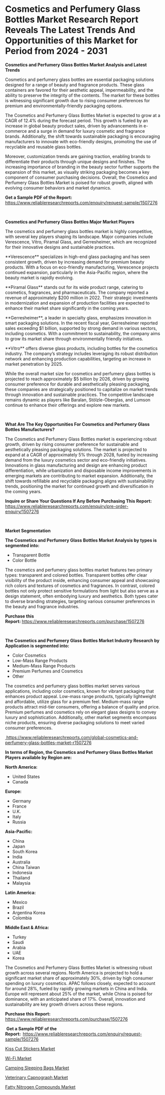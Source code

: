 <p><h1>Cosmetics and Perfumery Glass Bottles Market Research Report Reveals The Latest Trends And Opportunities of this Market for Period from 2024 - 2031</h1></p><p><strong>Cosmetics and Perfumery Glass Bottles Market Analysis and Latest Trends</strong></p>
<p><p>Cosmetics and perfumery glass bottles are essential packaging solutions designed for a range of beauty and fragrance products. These glass containers are favored for their aesthetic appeal, impermeability, and the ability to preserve the integrity of the contents. The market for these bottles is witnessing significant growth due to rising consumer preferences for premium and environmentally-friendly packaging options.</p><p>The Cosmetics and Perfumery Glass Bottles Market is expected to grow at a CAGR of 12.4% during the forecast period. This growth is fueled by an increase in global beauty product sales, driven by advancements in e-commerce and a surge in demand for luxury cosmetic and fragrance brands. Additionally, the shift towards sustainable packaging is encouraging manufacturers to innovate with eco-friendly designs, promoting the use of recyclable and reusable glass bottles.</p><p>Moreover, customization trends are gaining traction, enabling brands to differentiate their products through unique designs and finishes. The increasing importance of branding in the beauty sector further supports the expansion of this market, as visually striking packaging becomes a key component of consumer purchasing decisions. Overall, the Cosmetics and Perfumery Glass Bottles Market is poised for robust growth, aligned with evolving consumer behaviors and market dynamics.</p></p>
<p><strong>Get a Sample PDF of the Report:&nbsp;</strong> <a href="https://www.reliableresearchreports.com/enquiry/request-sample/1507276">https://www.reliableresearchreports.com/enquiry/request-sample/1507276</a></p>
<p>&nbsp;</p>
<p><strong>Cosmetics and Perfumery Glass Bottles Major Market Players</strong></p>
<p><p>The cosmetics and perfumery glass bottles market is highly competitive, with several key players shaping its landscape. Major companies include Verescence, Vitro, Piramal Glass, and Gerresheimer, which are recognized for their innovative designs and sustainable practices.</p><p>**Verescence** specializes in high-end glass packaging and has seen consistent growth, driven by increasing demand for premium beauty products. With a focus on eco-friendly manufacturing, Verescence projects continued expansion, particularly in the Asia-Pacific region, where the beauty market is rapidly evolving.</p><p>**Piramal Glass** stands out for its wide product range, catering to cosmetics, fragrances, and pharmaceuticals. The company reported a revenue of approximately $200 million in 2022. Their strategic investments in modernization and expansion of production facilities are expected to enhance their market share significantly in the coming years.</p><p>**Gerresheimer**, a leader in specialty glass, emphasizes innovation in smart packaging solutions. In the recent fiscal year, Gerresheimer reported sales exceeding $1 billion, supported by strong demand in various sectors, including cosmetics. With a commitment to sustainability, the company aims to grow its market share through environmentally friendly initiatives.</p><p>**Vitro** offers diverse glass products, including bottles for the cosmetics industry. The company’s strategy includes leveraging its robust distribution network and enhancing production capabilities, targeting an increase in market penetration by 2025.</p><p>While the overall market size for cosmetics and perfumery glass bottles is projected to reach approximately $5 billion by 2026, driven by growing consumer preference for durable and aesthetically pleasing packaging, these companies are strategically positioned to capitalize on market trends through innovation and sustainable practices. The competitive landscape remains dynamic as players like Baralan, Stölzle-Oberglas, and Lumson continue to enhance their offerings and explore new markets.</p></p>
<p>&nbsp;</p>
<p><strong>What Are The Key Opportunities For Cosmetics and Perfumery Glass Bottles Manufacturers?</strong></p>
<p><p>The Cosmetics and Perfumery Glass Bottles market is experiencing robust growth, driven by rising consumer preference for sustainable and aesthetically pleasing packaging solutions. The market is projected to expand at a CAGR of approximately 5% through 2028, fueled by increasing demand from the luxury cosmetics sector and eco-friendly initiatives. Innovations in glass manufacturing and design are enhancing product differentiation, while urbanization and disposable income improvements in emerging markets are contributing to market expansion. Additionally, the shift towards refillable and recyclable packaging aligns with sustainability trends, positioning the market for continued growth and diversification in the coming years.</p></p>
<p><strong>Inquire or Share Your Questions If Any Before Purchasing This Report:</strong> <a href="https://www.reliableresearchreports.com/enquiry/pre-order-enquiry/1507276">https://www.reliableresearchreports.com/enquiry/pre-order-enquiry/1507276</a></p>
<p>&nbsp;</p>
<p><strong>Market Segmentation</strong></p>
<p><strong>The Cosmetics and Perfumery Glass Bottles Market Analysis by types is segmented into:</strong></p>
<p><ul><li>Transparent Bottle</li><li>Color Bottle</li></ul></p>
<p><p>The cosmetics and perfumery glass bottles market features two primary types: transparent and colored bottles. Transparent bottles offer clear visibility of the product inside, enhancing consumer appeal and showcasing rich colors and textures of cosmetics and fragrances. In contrast, colored bottles not only protect sensitive formulations from light but also serve as a design statement, often embodying luxury and aesthetics. Both types cater to diverse branding strategies, targeting various consumer preferences in the beauty and fragrance industries.</p></p>
<p><strong>Purchase this Report:&nbsp;</strong><a href="https://www.reliableresearchreports.com/purchase/1507276">https://www.reliableresearchreports.com/purchase/1507276</a></p>
<p>&nbsp;</p>
<p><strong>The Cosmetics and Perfumery Glass Bottles Market Industry Research by Application is segmented into:</strong></p>
<p><ul><li>Color Cosmetics</li><li>Low-Mass Range Products</li><li>Medium-Mass Range Products</li><li>Premium Perfumes and Cosmetics</li><li>Other</li></ul></p>
<p><p>The cosmetics and perfumery glass bottles market serves various applications, including color cosmetics, known for vibrant packaging that enhances product appeal. Low-mass range products, typically lightweight and affordable, utilize glass for a premium feel. Medium-mass range products attract mid-tier consumers, offering a balance of quality and price. Premium perfumes and cosmetics rely on elegant glass designs to convey luxury and sophistication. Additionally, other market segments encompass niche products, ensuring diverse packaging solutions to meet varied consumer preferences.</p></p>
<p><a href="https://www.reliableresearchreports.com/global-cosmetics-and-perfumery-glass-bottles-market-r1507276">&nbsp;https://www.reliableresearchreports.com/global-cosmetics-and-perfumery-glass-bottles-market-r1507276</a></p>
<p><strong>In terms of Region, the Cosmetics and Perfumery Glass Bottles Market Players available by Region are:</strong></p>
<p>
    <p> <strong> North America: </strong>
        <ul>
            <li>United States</li>
            <li>Canada</li>
        </ul>
        </p> 
    <p> <strong> Europe: </strong>
        <ul>
            <li>Germany</li>
            <li>France</li>
            <li>U.K.</li>
            <li>Italy</li>
            <li>Russia</li>
        </ul>
        </p> 
    <p> <strong> Asia-Pacific: </strong>
        <ul>
            <li>China</li>
            <li>Japan</li>
            <li>South Korea</li>
            <li>India</li>
            <li>Australia</li>
            <li>China Taiwan</li>
            <li>Indonesia</li>
            <li>Thailand</li>
            <li>Malaysia</li>
        </ul>
        </p> 
    <p> <strong> Latin America: </strong>
        <ul>
            <li>Mexico</li>
            <li>Brazil</li>
            <li>Argentina Korea</li>
            <li>Colombia</li>
        </ul>
        </p> 
    <p> <strong> Middle East & Africa: </strong>
        <ul>
            <li>Turkey</li>
            <li>Saudi</li>
            <li>Arabia</li>
            <li>UAE</li>
            <li>Korea</li>
        </ul>
    </p>
    </p>
<p><p>The Cosmetics and Perfumery Glass Bottles Market is witnessing robust growth across several regions. North America is projected to hold a significant market share of approximately 30%, driven by high consumer spending on luxury cosmetics. APAC follows closely, expected to account for around 28%, fueled by rapidly growing markets in China and India. Europe will represent about 25% of the market, while China is poised for dominance, with an anticipated share of 17%. Overall, innovation and sustainability are key growth drivers across these regions.</p></p>
<p><strong>Purchase this Report: </strong><a href="https://www.reliableresearchreports.com/purchase/1507276">https://www.reliableresearchreports.com/purchase/1507276</a></p>
<p>&nbsp;<strong>Get a Sample PDF of the Report:&nbsp;&nbsp;</strong><a href="https://www.reliableresearchreports.com/enquiry/request-sample/1507276">https://www.reliableresearchreports.com/enquiry/request-sample/1507276</a></p>
<p><strong></strong></p>
<p><p><a href="https://www.linkedin.com/pulse/global-kiss-cut-stickers-market-opportunities-challenges2024-nvrsf?trackingId=Wps8KYPqTd2dPovSiCSImw%3D%3D">Kiss Cut Stickers Market</a></p><p><a href="https://github.com/Rekhakhatun65/Market-Research-Report-List-1/blob/main/wi-fi-market.md">Wi-Fi Market</a></p><p><a href="https://issuu.com/reportprime-2/docs/camping-sleeping-bags-market-size-2_906fb94ae63579">Camping Sleeping Bags Market</a></p><p><a href="https://medium.com/@ertg45h/veterinary-capnograph-market-size-market-segmentation-market-trends-and-growth-analysis-forecast-17b99ad1fe68?postPublishedType=repub">Veterinary Capnograph Market</a></p><p><a href="https://github.com/HeatherFernandez476/Market-Research-Report-List-1/blob/main/fatty-nitrogen-compounds-market.md">Fatty Nitrogen Compounds Market</a></p></p>